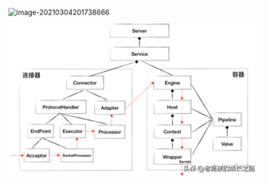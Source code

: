 ![image-20210304201738666](E:\note1\note\images\tomcat\架构.png)



![img](../images/tomcat/tomcat结构图1)
